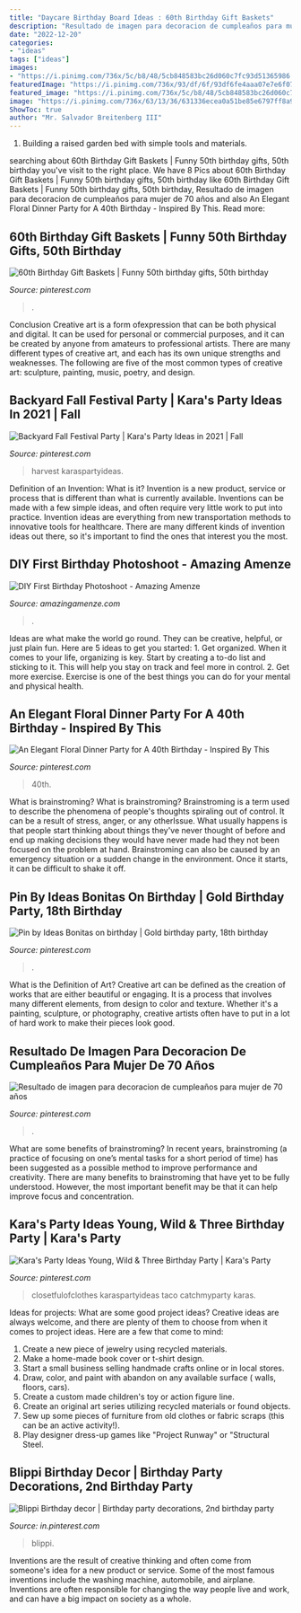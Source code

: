 ```yaml
---
title: "Daycare Birthday Board Ideas : 60th Birthday Gift Baskets"
description: "Resultado de imagen para decoracion de cumpleaños para mujer de 70 años"
date: "2022-12-20"
categories:
- "ideas"
tags: ["ideas"]
images:
- "https://i.pinimg.com/736x/5c/b8/48/5cb848583bc26d060c7fc93d51365986.jpg"
featuredImage: "https://i.pinimg.com/736x/93/df/6f/93df6fe4aaa07e7e6f072c9bf010f3d6.jpg"
featured_image: "https://i.pinimg.com/736x/5c/b8/48/5cb848583bc26d060c7fc93d51365986.jpg"
image: "https://i.pinimg.com/736x/63/13/36/631336ecea0a51be85e6797ff8a98dbc.jpg"
ShowToc: true
author: "Mr. Salvador Breitenberg III"
---
```



1. Building a raised garden bed with simple tools and materials.

	

		
searching about 60th Birthday Gift Baskets | Funny 50th birthday gifts, 50th birthday you've visit to the right place. We have 8 Pics about 60th Birthday Gift Baskets | Funny 50th birthday gifts, 50th birthday like 60th Birthday Gift Baskets | Funny 50th birthday gifts, 50th birthday, Resultado de imagen para decoracion de cumpleaños para mujer de 70 años and also An Elegant Floral Dinner Party for A 40th Birthday - Inspired By This. Read more:
		
    
## 60th Birthday Gift Baskets | Funny 50th Birthday Gifts, 50th Birthday

<img loading=lazy src="https://i.pinimg.com/736x/b7/cf/ae/b7cfaefa0bc8601055a5b5155a75ef3d.jpg" onerror="this.onerror=null;this.src='https://tse2.mm.bing.net/th?id=OIP.Xht2nQhil_yrKhLnweoQ8QHaJ3&amp;pid=15.1';" alt="60th Birthday Gift Baskets | Funny 50th birthday gifts, 50th birthday">

_Source: pinterest.com_

>. 

	

Conclusion
Creative art is a form ofexpression that can be both physical and digital. It can be used for personal or commercial purposes, and it can be created by anyone from amateurs to professional artists. There are many different types of creative art, and each has its own unique strengths and weaknesses. The following are five of the most common types of creative art: sculpture, painting, music, poetry, and design.

    
## Backyard Fall Festival Party | Kara&#039;s Party Ideas In 2021 | Fall

<img loading=lazy src="https://i.pinimg.com/736x/93/df/6f/93df6fe4aaa07e7e6f072c9bf010f3d6.jpg" onerror="this.onerror=null;this.src='https://tse1.mm.bing.net/th?id=OIP.hEAwKmyTLZYSKd8VEV27DwHaLH&amp;pid=15.1';" alt="Backyard Fall Festival Party | Kara&#039;s Party Ideas in 2021 | Fall">

_Source: pinterest.com_

>harvest karaspartyideas. 

	

Definition of an Invention: What is it?
Invention is a new product, service or process that is different than what is currently available. Inventions can be made with a few simple ideas, and often require very little work to put into practice. Invention ideas are everything from new transportation methods to innovative tools for healthcare. There are many different kinds of invention ideas out there, so it's important to find the ones that interest you the most.

    
## DIY First Birthday Photoshoot - Amazing Amenze

<img loading=lazy src="https://amazingamenze.com/wp-content/uploads/2020/04/first-birthday-photoshoot-300x400.jpg" onerror="this.onerror=null;this.src='https://tse4.mm.bing.net/th?id=OIP.dVmAyO6qQ_1eiQRG7qM8wwAAAA&amp;pid=15.1';" alt="DIY First Birthday Photoshoot - Amazing Amenze">

_Source: amazingamenze.com_

>. 

	

Ideas are what make the world go round. They can be creative, helpful, or just plain fun. Here are 5 ideas to get you started: 1. Get organized. When it comes to your life, organizing is key. Start by creating a to-do list and sticking to it. This will help you stay on track and feel more in control. 2. Get more exercise. Exercise is one of the best things you can do for your mental and physical health.

    
## An Elegant Floral Dinner Party For A 40th Birthday - Inspired By This

<img loading=lazy src="https://i.pinimg.com/736x/63/13/36/631336ecea0a51be85e6797ff8a98dbc.jpg" onerror="this.onerror=null;this.src='https://tse4.mm.bing.net/th?id=OIP.lkNo4beu6yOpqBy28ZCQwgHaKH&amp;pid=15.1';" alt="An Elegant Floral Dinner Party for A 40th Birthday - Inspired By This">

_Source: pinterest.com_

>40th. 

	

What is brainstroming?
What is brainstroming? Brainstroming is a term used to describe the phenomena of people's thoughts spiraling out of control. It can be a result of stress, anger, or any otherIssue. What usually happens is that people start thinking about things they've never thought of before and end up making decisions they would have never made had they not been focused on the problem at hand. Brainstroming can also be caused by an emergency situation or a sudden change in the environment. Once it starts, it can be difficult to shake it off.

    
## Pin By Ideas Bonitas On Birthday | Gold Birthday Party, 18th Birthday

<img loading=lazy src="https://i.pinimg.com/736x/5c/b8/48/5cb848583bc26d060c7fc93d51365986.jpg" onerror="this.onerror=null;this.src='https://tse2.mm.bing.net/th?id=OIP.kC9rEmSQNfFXR45HBOygGAHaKI&amp;pid=15.1';" alt="Pin by Ideas Bonitas on birthday | Gold birthday party, 18th birthday">

_Source: pinterest.com_

>. 

	

What is the Definition of Art?
Creative art can be defined as the creation of works that are either beautiful or engaging. It is a process that involves many different elements, from design to color and texture. Whether it's a painting, sculpture, or photography, creative artists often have to put in a lot of hard work to make their pieces look good.

    
## Resultado De Imagen Para Decoracion De Cumpleaños Para Mujer De 70 Años

<img loading=lazy src="https://i.pinimg.com/736x/9c/19/53/9c1953bd3e6fe3503ce48fc406aac829.jpg" onerror="this.onerror=null;this.src='https://tse4.mm.bing.net/th?id=OIP.NzB2c6sFSuSU5_3slG8NHAHaLH&amp;pid=15.1';" alt="Resultado de imagen para decoracion de cumpleaños para mujer de 70 años">

_Source: pinterest.com_

>. 

	

What are some benefits of brainstroming?
In recent years, brainstroming (a practice of focusing on one’s mental tasks for a short period of time) has been suggested as a possible method to improve performance and creativity. There are many benefits to brainstroming that have yet to be fully understood. However, the most important benefit may be that it can help improve focus and concentration.

    
## Kara&#039;s Party Ideas Young, Wild &amp; Three Birthday Party | Kara&#039;s Party

<img loading=lazy src="https://i.pinimg.com/736x/89/81/3b/89813baa8e5a35ad472257442e427d07.jpg" onerror="this.onerror=null;this.src='https://tse3.mm.bing.net/th?id=OIP.sAN5GrGfcSfmXHeY8IJarQHaLH&amp;pid=15.1';" alt="Kara&#039;s Party Ideas Young, Wild &amp; Three Birthday Party | Kara&#039;s Party">

_Source: pinterest.com_

>closetfulofclothes karaspartyideas taco catchmyparty karas. 

	

Ideas for projects: What are some good project ideas?
Creative ideas are always welcome, and there are plenty of them to choose from when it comes to project ideas. Here are a few that come to mind: 
1. Create a new piece of jewelry using recycled materials.
2. Make a home-made book cover or t-shirt design.
3. Start a small business selling handmade crafts online or in local stores.
4. Draw, color, and paint with abandon on any available surface ( walls, floors, cars).
5. Create a custom made children's toy or action figure line. 
6. Create an original art series utilizing recycled materials or found objects.
7. Sew up some pieces of furniture from old clothes or fabric scraps (this can be an active activity!). 
8. Play designer dress-up games like "Project Runway" or "Structural Steel.

    
## Blippi Birthday Decor | Birthday Party Decorations, 2nd Birthday Party

<img loading=lazy src="https://i.pinimg.com/736x/72/98/cd/7298cdeed81444ec1420f470d284b6b2.jpg" onerror="this.onerror=null;this.src='https://tse1.mm.bing.net/th?id=OIP.BI_IUQQLb7FeEhHLfplpswHaJ3&amp;pid=15.1';" alt="Blippi Birthday decor | Birthday party decorations, 2nd birthday party">

_Source: in.pinterest.com_

>blippi. 

	

Inventions are the result of creative thinking and often come from someone's idea for a new product or service. Some of the most famous inventions include the washing machine, automobile, and airplane. Inventions are often responsible for changing the way people live and work, and can have a big impact on society as a whole.

